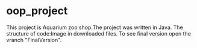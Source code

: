 # oop_project
This project is Aquarium zoo shop.The project was written in Java.
The structure of code:Image in downloaded files.
To see final version open the vranch "FinalVersion".
